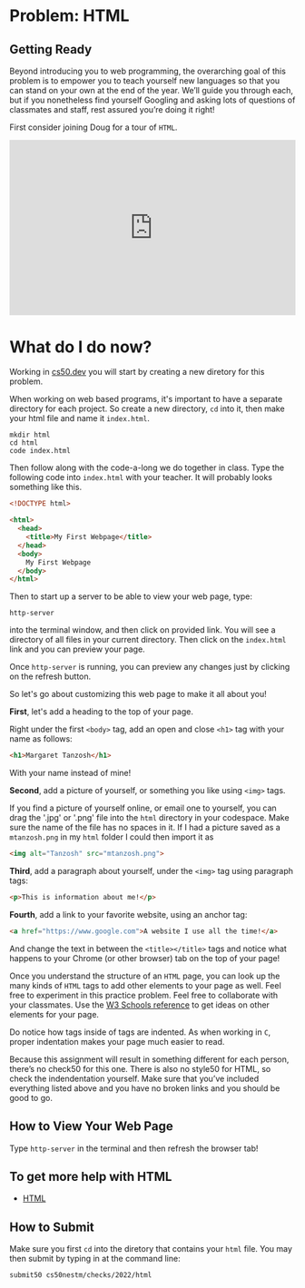 # Problem: HTML

## Getting Ready

Beyond introducing you to web programming, the overarching goal of this problem is to empower you to teach yourself new languages so that you can stand on your own at the end of the year. We’ll guide you through each, but if you nonetheless find yourself Googling and asking lots of questions of classmates and staff, rest assured you’re doing it right!

First consider joining Doug for a tour of `HTML`. 

<style type="text/css">
.iframe_container {
	position: relative;
	padding-bottom: 56.25%; 
	padding-top: 25px;
	height: 0;
	margin-bottom: 30px;
}

.iframe_container iframe {
	position: absolute;
	top: 0;
	left: 0;
	width: 100%;
	height: 100%;
}
</style>

<div class="iframe_container">
  <iframe src="https://www.youtube.com/embed/YK78KhMf7bs?modestbranding=1&amp;rel=0&amp;showinfo=0" frameborder="0" allow="accelerometer; autoplay; encrypted-media; gyroscope; picture-in-picture" allowfullscreen=""> </iframe>
</div>


# What do I do now?



Working in [cs50.dev](https://cs50.dev) you will start by creating a new diretory for this problem. 

When working on web based programs, it's important to have a separate directory for each project. So create a new directory, `cd` into it, then make your html file and name it `index.html`.

```
mkdir html
cd html
code index.html
```

Then follow along with the code-a-long we do together in class. Type the following code into `index.html` with your teacher. It will probably looks something like this.

```html
<!DOCTYPE html>

<html>
  <head>
    <title>My First Webpage</title>
  </head>
  <body>
    My First Webpage
  </body>
</html>
```

Then to start up a server to be able to view your web page, type:

```
http-server
```

into the terminal window, and then click on provided link. You will see a directory of all files in your current directory. Then click on the `index.html` link and you can preview your page.

Once `http-server` is running, you can preview any changes just by clicking on the refresh button.

So let's go about customizing this web page to make it all about you!

**First**, let's add a heading to the top of your page.
 
Right under the first `<body>` tag, add an open and close `<h1>` tag with your name as follows:

```html
<h1>Margaret Tanzosh</h1>
```

With your name instead of mine!

**Second**, add a picture of yourself, or something you like using `<img>` tags.

If you find a picture of yourself online, or email one to yourself, you can drag the '.jpg' or '.png' file into the `html` directory in your codespace. Make sure the name of the file has no spaces in it. If I had a picture saved as a `mtanzosh.png` in my `html` folder I could then import it as

```html
<img alt="Tanzosh" src="mtanzosh.png">
```                                    

**Third**, add a paragraph about yourself, under the `<img>` tag using paragraph tags:

```html
<p>This is information about me!</p>
```

**Fourth**, add a link to your favorite website, using an anchor tag:

```html
<a href="https://www.google.com">A website I use all the time!</a>
```

And change the text in between the `<title></title>` tags and notice what happens to your Chrome (or other browser) tab on the top of your page!

Once you understand the structure of an `HTML` page, you can look up the many kinds of `HTML` tags to add other elements to your page as well. Feel free to experiment in this practice problem. Feel free to collaborate with your classmates. Use the [W3 Schools reference](https://www.w3schools.com/html/) to get ideas on other elements for your page.

Do notice how tags inside of tags are indented. As when working in `C`, proper indentation makes your page much easier to read.

Because this assignment will result in something different for each person, there’s no check50 for this one. There is also no style50 for HTML, so check the indendentation yourself. Make sure that you’ve included everything listed above and you have no broken links and you should be good to go.

## How to View Your Web Page

Type `http-server` in the terminal and then refresh the browser tab!

## To get more help with HTML

* [HTML](https://www.w3schools.com/html/)

## How to Submit

Make sure you first `cd` into the diretory that contains your `html` file. You may then submit by typing in at the command line:

```
submit50 cs50nestm/checks/2022/html
```


